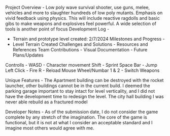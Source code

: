 Project Overview - Low poly wave survival shooter, use guns, melee, vehicles and more to slaughter hundreds of low poly mutants. Emphasis on vivid feedback using physics. This will include reactive ragdolls and basic gibs to make weapons and explosives feel powerful. A wide selection of tools is another point of focus
Development Log - 
- Terrain and prototype level created: 2/7/2024
Milestones and Progress -
- Level Terrain Created
Challenges and Solutions - 
Resources and References
Team Contributions - 
Visual Documentation -
Future Plans/Updates


Controlls - 
WASD - Character movement
Shift - Sprint
Space Bar - Jump
Left Click - Fire
R - Reload
Mouse Wheel/Numbar 1 & 2 - Switch Weapons


Unique Features - 
The Apartment building can be destroyed with the rocket launcher, other buildings cannot be in the current build. I deemed the parking garage important to stay intact for level verticality, and I did not have the development time to redesign the level. The city hall building I was never able rebuild as a fractured model 


Developer Notes - 
As of the submission date, I do not consider the game complete by any stretch of the imagination. The core of the game is functional, but it is not at what I consider an acceptable standard and I imagine most others would agree with me.
